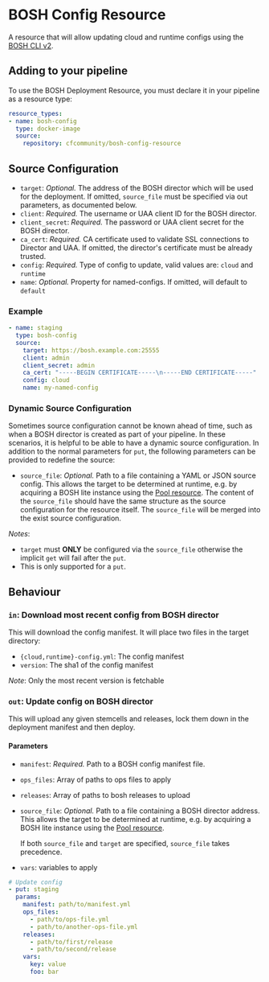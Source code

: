 # BOSH Config Resource

A resource that will allow updating cloud and runtime configs using the [BOSH CLI v2](https://bosh.io/docs/cli-v2.html).

## Adding to your pipeline

To use the BOSH Deployment Resource, you must declare it in your pipeline as a resource type:

```yaml
resource_types:
- name: bosh-config
  type: docker-image
  source:
    repository: cfcommunity/bosh-config-resource
```

## Source Configuration

* `target`: *Optional.* The address of the BOSH director which will be used for the deployment. If omitted, `source_file` must be specified via out parameters, as documented below.
* `client`: *Required.* The username or UAA client ID for the BOSH director.
* `client_secret`: *Required.* The password or UAA client secret for the BOSH director.
* `ca_cert`: *Required.* CA certificate used to validate SSL connections to Director and UAA. If omitted, the director's
  certificate must be already trusted.
* `config`: *Required.* Type of config to update, valid values are: `cloud` and `runtime`
* `name`: *Optional.* Property for named-configs. If omitted, will default to `default`


### Example

``` yaml
- name: staging
  type: bosh-config
  source:
    target: https://bosh.example.com:25555
    client: admin
    client_secret: admin
    ca_cert: "-----BEGIN CERTIFICATE-----\n-----END CERTIFICATE-----"
    config: cloud
    name: my-named-config
```

### Dynamic Source Configuration

Sometimes source configuration cannot be known ahead of time, such as when a BOSH director is created as part of your
pipeline. In these scenarios, it is helpful to be able to have a dynamic source configuration. In addition to the
normal parameters for `put`, the following parameters can be provided to redefine the source:

* `source_file`: *Optional.* Path to a file containing a YAML or JSON source config. This allows the target to be determined
  at runtime, e.g. by acquiring a BOSH lite instance using the
  [Pool resource](https://github.com/concourse/pool-resource). The content of the `source_file` should have the same
  structure as the source configuration for the resource itself. The `source_file` will be merged into the exist source
  configuration.

_Notes_:
 - `target` must **ONLY** be configured via the `source_file` otherwise the implicit `get` will fail after the `put`.
 - This is only supported for a `put`.

## Behaviour

### `in`: Download most recent config from BOSH director

This will download the config manifest. It will place two files in the target directory:

- `{cloud,runtime}-config.yml`: The config manifest
- `version`: The sha1 of the config manifest

_Note_: Only the most recent version is fetchable

### `out`: Update config on BOSH director

This will upload any given stemcells and releases, lock them down in the
deployment manifest and then deploy.

#### Parameters

* `manifest`: *Required.* Path to a BOSH config manifest file.
* `ops_files`: Array of paths to ops files to apply
* `releases`: Array of paths to bosh releases to upload
* `source_file`: *Optional.* Path to a file containing a BOSH director address.
  This allows the target to be determined at runtime, e.g. by acquiring a BOSH
  lite instance using the [Pool
  resource](https://github.com/concourse/pool-resource).

  If both `source_file` and `target` are specified, `source_file` takes
  precedence.
* `vars`: variables to apply


``` yaml
# Update config
- put: staging
  params:
    manifest: path/to/manifest.yml
    ops_files:
      - path/to/ops-file.yml
      - path/to/another-ops-file.yml
    releases:
      - path/to/first/release
      - path/to/second/release
    vars:
      key: value
      foo: bar
```
